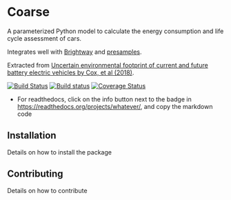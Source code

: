 # Coarse

A parameterized Python model to calculate the energy consumption and life cycle assessment of cars.

Integrates well with [Brightway](https://brightwaylca.org/) and [presamples](https://github.com/PascalLesage/brightway2-presamples).

Extracted from [Uncertain environmental footprint of current and future battery electric vehicles by Cox, et al (2018)](https://pubs.acs.org/doi/abs/10.1021/acs.est.8b00261).

[![Build Status](https://travis-ci.org/cmutel/coarse.svg?branch=master)](https://travis-ci.org/cmutel/coarse) [![Build status](https://ci.appveyor.com/api/projects/status/vrh895i7eomnvye2?svg=true)](https://ci.appveyor.com/project/cmutel/coarse) [![Coverage Status](https://coveralls.io/repos/github/cmutel/coarse/badge.svg?branch=master)](https://coveralls.io/github/cmutel/coarse?branch=master)

* For readthedocs, click on the info button next to the badge in https://readthedocs.org/projects/whatever/, and copy the markdown code

## Installation

Details on how to install the package

## Contributing

Details on how to contribute
